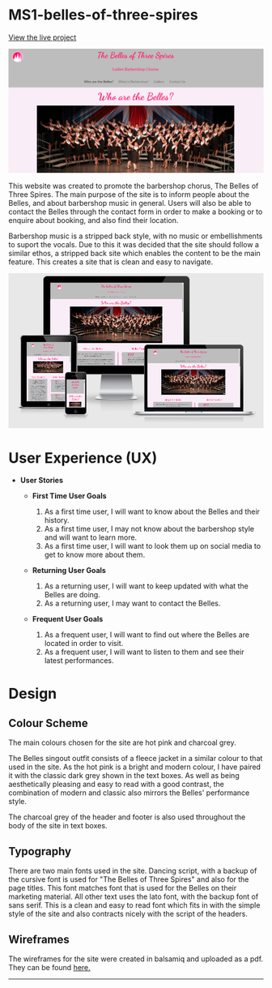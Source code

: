 # MS1-belles-of-three-spires

[View the live project](https://rachel2308.github.io/MS1-belles-of-three-spires/index.html)

![The Belles of Three Spires Site](/assets/documentation/s-shot-index-page.PNG)

This website was created to promote the barbershop chorus, The Belles of Three Spires. The main purpose of the site is to inform 
people about the Belles, and about barbershop music in general. Users will also be able to contact the Belles through the 
contact form in order to make a booking or to enquire about booking, and also find their location.

Barbershop music is a stripped back style, with no music or embellishments to suport the vocals. Due to this it was decided that 
the site should follow a similar ethos, a stripped back site which enables the content to be the main feature. This creates a
site that is clean and easy to navigate.

![](/assets/documentation/am-i-responsive-belles.PNG)

# User Experience (UX)

* **User Stories** 
    * **First Time User Goals**
        1. As a first time user, I will want to know about the Belles and their history.
        2. As a first time user, I may not know about the barbershop style and will want to learn more.
        3. As a first time user, I will want to look them up on social media to get to know more about them.

    * **Returning User Goals**
        1. As a returning user, I will want to keep updated with what the Belles are doing.
        2. As a returning user, I may want to contact the Belles.
    
    * **Frequent User Goals**
        1. As a frequent user, I will want to find out where the Belles are located in order to visit.
        2. As a frequent user, I will want to listen to them and see their latest performances.

# Design

## Colour Scheme

The main colours chosen for the site are hot pink and charcoal grey.

The Belles singout outfit consists of a fleece jacket in a similar colour to that used in the site. As the hot pink
is a bright and modern colour, I have paired it with the classic dark grey shown in the text boxes. As well as being 
aesthetically pleasing and easy to read with a good contrast, the combination of modern and classic also mirrors the 
Belles' performance style.    

The charcoal grey of the header and footer is also used throughout the body of the site in text boxes. 

## Typography

There are two main fonts used in the site. Dancing script, with a backup of the cursive font is used for "The Belles of 
Three Spires" and also for the page titles. This font matches font that is used for the Belles on their marketing 
material. All other text uses the lato font, with the backup font of sans serif. This is a clean and easy to read font 
which fits in with the simple style of the site and also contracts nicely with the script of the headers.

## Wireframes

The wireframes for the site were created in balsamiq and uploaded as a pdf. They can be found [here.](assets/documentation/belles-wireframe.pdf)

---



